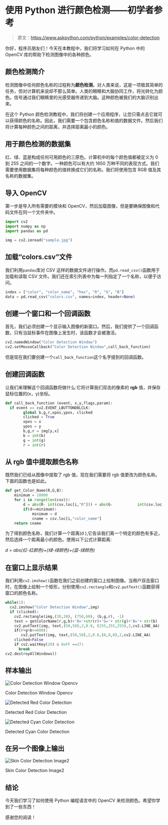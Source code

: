 # 使用 Python 进行颜色检测——初学者参考

> 原文：<https://www.askpython.com/python/examples/color-detection>

你好，程序员朋友们！今天在本教程中，我们将学习如何在 Python 中的 OpenCV 库的帮助下检测图像中的各种颜色。

## 颜色检测简介

检测图像中任何颜色名称的过程称为**颜色检测**。对人类来说，这是一项极其简单的任务，但对计算机来说却不那么简单。人类的眼睛和大脑协同工作，将光转化为颜色。信号通过我们眼睛里的光感受器传递到大脑。这种颜色被我们的大脑识别出来。

在这个 Python 颜色检测教程中，我们将创建一个应用程序，让您只需点击它就可以获得颜色的名称。因此，我们需要一个包含颜色名称和值的数据文件。然后我们将计算每种颜色之间的距离，并选择距离最小的颜色。

## 用于颜色检测的数据集

红、绿、蓝是构成任何可用颜色的三原色。计算机中的每个颜色值都被定义为 0 到 255 之间的一个数字。一种颜色可以有大约 1650 万种不同的表现方式。我们需要使用数据集将每种颜色的值转换成它们的名称。我们将使用包含 RGB 值及其名称的数据集。

## 导入 OpenCV

第一步是导入所有需要的模块和 OpenCV，然后加载图像，但是要确保图像和代码文件在同一个文件夹中。

```py
import cv2
import numpy as np
import pandas as pd

img = cv2.imread("sample.jpg")

```

## 加载“colors.csv”文件

我们利用`pandas`库对 CSV 这样的数据文件进行操作。而`pd.read_csv()`函数用于加载和读取 CSV 文件。我们还在索引列表中为每一列指定了一个名称，以便于访问。

```py
index = ["color", "color_name", "hex", "R", "G", "B"]
data = pd.read_csv("colors.csv", names=index, header=None)

```

## 创建一个窗口和一个回调函数

首先，我们必须创建一个显示输入图像的新窗口。然后，我们提供了一个回调函数，只有当鼠标事件在图像上发生时，该函数才会被激活。

```py
cv2.namedWindow("Color Detection Window")
cv2.setMouseCallback("Color Detection Window",call_back_function)

```

但是现在我们要创建一个`call_back_function`这个名字提到的回调函数。

## 创建回调函数

让我们来理解这个回调函数将做什么:它将计算我们双击的像素的 **rgb** 值，并保存鼠标位置的(x，y)坐标。

```py
def call_back_function (event, x,y,flags,param):
  if event == cv2.EVENT_LBUTTONDBLCLK:
        global b,g,r,xpos,ypos, clicked
        clicked = True
        xpos = x
        ypos = y
        b,g,r = img[y,x]
        b = int(b)
        g = int(g)
        r = int(r)

```

## 从 rgb 值中提取颜色名称

既然我们已经从图像中提取了 rgb 值，现在我们需要将 rgb 值更改为颜色名称。下面的函数也是如此。

```py
def get_Color_Name(R,G,B):
    minimum = 10000
    for i in range(len(csv)):
        d = abs(R- int(csv.loc[i,"R"])) + abs(G-           int(csv.loc[i,"G"]))+ abs(B- int(csv.loc[i,"B"]))
        if(d<=minimum):
            minimum = d
            cname = csv.loc[i,"color_name"]
    return cname

```

为了得到颜色名称，我们计算一个距离(d ),它告诉我们离一个特定的颜色有多近，然后选择一个距离最小的颜色。使用以下公式计算距离:

*d = abs(红-红颜色)+(绿-绿颜色)+(蓝-绿颜色)*

## 在窗口上显示结果

我们利用`cv2.imshow()`函数在我们之前创建的窗口上绘制图像。当用户双击窗口时，在图像上绘制一个矩形，分别使用`cv2.rectangle`和`cv2.putText()`函数获得窗口的颜色名称。

```py
while(1):
  cv2.imshow("Color Detection Window",img)
  if (clicked):
    cv2.rectangle(img,(20,20), (750,60), (b,g,r), -1)
    text = getColorName(r,g,b)+'R='+str(r)+'G='+ str(g)+'B='+ str(b)
    cv2.putText(img, text,(50,50),2,0.8, (255,255,255),2,cv2.LINE_AA)
    if(r+g+b>=600):
       cv2.putText(img, text,(50,50),2,0.8,(0,0,0),2,cv2.LINE_AA)
    clicked=False
    if cv2.waitKey(20) & 0xFF ==27:
      break
cv2.destroyAllWindows()

```

## 样本输出

![Color Detection Window Opencv](img/f5ceb2a4862ad26ff5521a85c831d4ff.png)

Color Detection Window Opencv

![Detected Red Color Detection](img/3a127fd6edbe5d3b7d9a77cce0692270.png)

Detected Red Color Detection

![Detected Cyan Color Detection](img/16ea2e5fa34d478273c34db1b88441db.png)

Detected Cyan Color Detection

## 在另一个图像上输出

![Skin Color Detection Image2](img/36c50af75189109eec23b5ad4a04bd38.png)

Skin Color Detection Image2

## 结论

今天我们学习了如何使用 Python 编程语言中的 OpenCV 来检测颜色。希望你学到了一些东西！

感谢您的阅读！